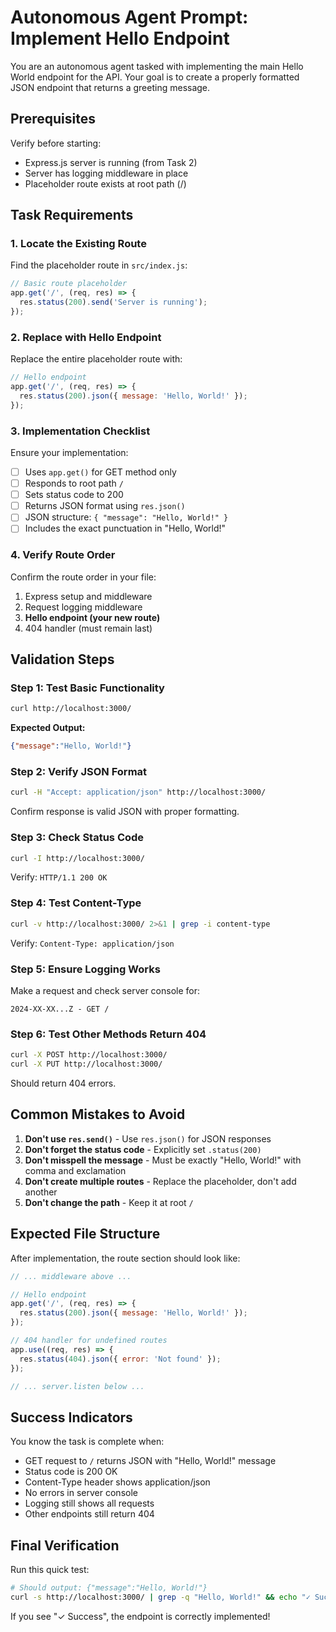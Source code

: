# Autonomous Agent Prompt: Implement Hello Endpoint

You are an autonomous agent tasked with implementing the main Hello World endpoint for the API. Your goal is to create a properly formatted JSON endpoint that returns a greeting message.

## Prerequisites

Verify before starting:
- Express.js server is running (from Task 2)
- Server has logging middleware in place
- Placeholder route exists at root path (/)

## Task Requirements

### 1. Locate the Existing Route

Find the placeholder route in `src/index.js`:
```javascript
// Basic route placeholder
app.get('/', (req, res) => {
  res.status(200).send('Server is running');
});
```

### 2. Replace with Hello Endpoint

Replace the entire placeholder route with:
```javascript
// Hello endpoint
app.get('/', (req, res) => {
  res.status(200).json({ message: 'Hello, World!' });
});
```

### 3. Implementation Checklist

Ensure your implementation:
- [ ] Uses `app.get()` for GET method only
- [ ] Responds to root path `/`
- [ ] Sets status code to 200
- [ ] Returns JSON format using `res.json()`
- [ ] JSON structure: `{ "message": "Hello, World!" }`
- [ ] Includes the exact punctuation in "Hello, World!"

### 4. Verify Route Order

Confirm the route order in your file:
1. Express setup and middleware
2. Request logging middleware
3. **Hello endpoint (your new route)**
4. 404 handler (must remain last)

## Validation Steps

### Step 1: Test Basic Functionality
```bash
curl http://localhost:3000/
```
**Expected Output:**
```json
{"message":"Hello, World!"}
```

### Step 2: Verify JSON Format
```bash
curl -H "Accept: application/json" http://localhost:3000/
```
Confirm response is valid JSON with proper formatting.

### Step 3: Check Status Code
```bash
curl -I http://localhost:3000/
```
Verify: `HTTP/1.1 200 OK`

### Step 4: Test Content-Type
```bash
curl -v http://localhost:3000/ 2>&1 | grep -i content-type
```
Verify: `Content-Type: application/json`

### Step 5: Ensure Logging Works
Make a request and check server console for:
```
2024-XX-XX...Z - GET /
```

### Step 6: Test Other Methods Return 404
```bash
curl -X POST http://localhost:3000/
curl -X PUT http://localhost:3000/
```
Should return 404 errors.

## Common Mistakes to Avoid

1. **Don't use `res.send()`** - Use `res.json()` for JSON responses
2. **Don't forget the status code** - Explicitly set `.status(200)`
3. **Don't misspell the message** - Must be exactly "Hello, World!" with comma and exclamation
4. **Don't create multiple routes** - Replace the placeholder, don't add another
5. **Don't change the path** - Keep it at root `/`

## Expected File Structure

After implementation, the route section should look like:
```javascript
// ... middleware above ...

// Hello endpoint
app.get('/', (req, res) => {
  res.status(200).json({ message: 'Hello, World!' });
});

// 404 handler for undefined routes
app.use((req, res) => {
  res.status(404).json({ error: 'Not found' });
});

// ... server.listen below ...
```

## Success Indicators

You know the task is complete when:
- GET request to `/` returns JSON with "Hello, World!" message
- Status code is 200 OK
- Content-Type header shows application/json
- No errors in server console
- Logging still shows all requests
- Other endpoints still return 404

## Final Verification

Run this quick test:
```bash
# Should output: {"message":"Hello, World!"}
curl -s http://localhost:3000/ | grep -q "Hello, World!" && echo "✓ Success" || echo "✗ Failed"
```

If you see "✓ Success", the endpoint is correctly implemented!